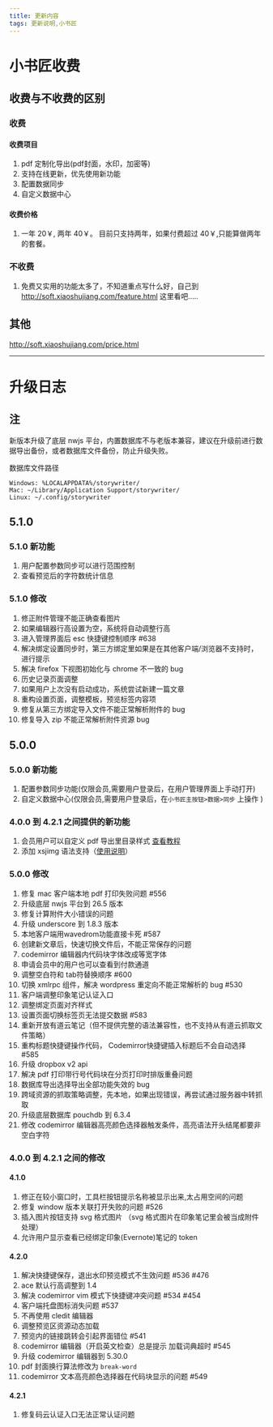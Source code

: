 ```yaml
---
title: 更新内容
tags: 更新说明,小书匠
---
```



# 小书匠收费

## 收费与不收费的区别

### 收费

#### 收费项目
1. pdf 定制化导出(pdf封面，水印，加密等)
2. 支持在线更新，优先使用新功能
3. 配置数据同步
4. 自定义数据中心

#### 收费价格

1. 一年 20￥, 两年 40￥。 目前只支持两年，如果付费超过 40￥,只能算做两年的套餐。
 
### 不收费

1. 免费又实用的功能太多了，不知道重点写什么好，自己到 http://soft.xiaoshujiang.com/feature.html 这里看吧.....

## 其他

http://soft.xiaoshujiang.com/price.html

___

# 升级日志

## 注

新版本升级了底层 nwjs 平台，内置数据库不与老版本兼容，建议在升级前进行数据导出备份，或者数据库文件备份，防止升级失败。

数据库文件路径

```
Windows: %LOCALAPPDATA%/storywriter/
Mac: ~/Library/Application Support/storywriter/
Linux: ~/.config/storywriter
```

## 5.1.0

### 5.1.0 新功能

1. 用户配置参数同步可以进行范围控制
2. 查看预览后的字符数统计信息

### 5.1.0 修改

1. 修正附件管理不能正确查看图片
2. 如果编辑器行高设置为空，系统将自动调整行高
3. 进入管理界面后 esc 快捷键控制顺序 #638
4. 解决绑定设置同步时，第三方绑定里如果是在其他客户端/浏览器不支持时，进行提示
5. 解决 firefox 下视图初始化与 chrome 不一致的 bug
6. 历史记录页面调整
7. 如果用户上次没有启动成功，系统尝试新建一篇文章
8. 重构设置页面，调整模板，预览标签内容项
9. 修复从第三方绑定导入文件不能正常解析附件的 bug
10. 修复导入 zip 不能正常解析附件资源 bug

## 5.0.0

### 5.0.0 新功能 

1. 配置参数同步功能(仅限会员,需要用户登录后，在用户管理界面上手动打开)
2. 自定义数据中心(仅限会员,需要用户登录后，在`小书匠主按钮>数据>同步` 上操作 )

### 4.0.0 到 4.2.1 之间提供的新功能

1. 会员用户可以自定义 pdf 导出里目录样式 [查看教程](https://github.com/suziwen/blogxiaoshujiang/blob/master/2017-9-24%20%E5%B0%8F%E4%B9%A6%E5%8C%A0%20pdf%20%E5%AF%BC%E5%87%BA%E8%87%AA%E5%AE%9A%E4%B9%89%20css%20%E6%95%99%E7%A8%8B.md)
2. 添加 xsjimg 语法支持（[使用说明](https://github.com/suziwen/blogxiaoshujiang/blob/master/2017-9-15%20%E5%B0%8F%E4%B9%A6%E5%8C%A0%20xsjimg%20%E8%AF%AD%E6%B3%95%E4%BD%BF%E7%94%A8%E8%AF%B4%E6%98%8E.md)）

### 5.0.0 修改

1. 修复 mac 客户端本地 pdf 打印失败问题 #556
2. 升级底层 nwjs 平台到 26.5 版本
3. 修复计算附件大小错误的问题
4. 升级 underscore 到 1.8.3 版本
5. 本地客户端用wavedrom功能直接卡死 #587
6. 创建新文章后，快速切换文件后，不能正常保存的问题
7. codemirror 编辑器内代码块字体改成等宽字体
8. 申请会员中的用户也可以查看到付款通道
9. 调整空白符和 tab符替换顺序 #600
10. 切换 xmlrpc 组件，解决 wordpress 重定向不能正常解析的 bug #530
11. 客户端调整印象笔记认证入口
12. 调整绑定页面对齐样式
13. 设置页面切换标签页无法提交数据 #583
14. 重新开放有道云笔记（但不提供完整的语法兼容性，也不支持从有道云抓取文件策略）
15. 重构标题快捷键操作代码， Codemirror快捷键插入标题后不会自动选择 #585
16. 升级 dropbox v2 api
17. 解决 pdf 打印带行号代码块在分页打印时排版重叠问题
18. 数据库导出选择导出全部功能失效的 bug
19. 跨域资源的抓取策略调整，先本地，如果出现错误，再尝试通过服务器中转抓取
20. 升级底层数据库 pouchdb 到 6.3.4
21. 修改 codemirror 编辑器高亮颜色选择器触发条件，高亮语法开头结尾都要非空白字符

### 4.0.0 到 4.2.1 之间的修改

#### 4.1.0

1. 修正在较小窗口时，工具栏按钮提示名称被显示出来,太占用空间的问题
2. 修复 window 版本关联打开失败的问题 #526
3. 插入图片按钮支持 svg 格式图片 （svg 格式图片在印象笔记里会被当成附件处理）
4. 允许用户显示查看已经绑定印象(Evernote)笔记的 token

#### 4.2.0
1. 解决快捷键保存，退出水印预览模式不生效问题 #536 #476
2. ace 默认行高调整到 1.4
3. 解决 codemirror vim 模式下快捷键冲突问题 #534 #454
4. 客户端托盘图标消失问题 #537
5. 不再使用 cledit 编辑器
6. 调整预览区资源动态加载
7. 预览内的链接跳转会引起界面错位 #541
8. codemirror 编辑器（开启英文检查）总是提示 加载词典超时 #545
9. 升级 codemirror 编辑器到 5.30.0
10. pdf 封面换行算法修改为 `break-word`
11. codemirror 文本高亮颜色选择器在代码块显示的问题 #549

#### 4.2.1
1. 修复码云认证入口无法正常认证问题
